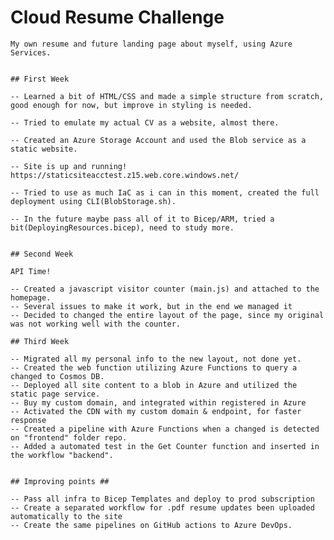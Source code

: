 # Cloud Resume Challenge
    My own resume and future landing page about myself, using Azure Services.


    ## First Week

    -- Learned a bit of HTML/CSS and made a simple structure from scratch, good enough for now, but improve in styling is needed.

    -- Tried to emulate my actual CV as a website, almost there.

    -- Created an Azure Storage Account and used the Blob service as a static website.

    -- Site is up and running!  https://staticsiteacctest.z15.web.core.windows.net/

    -- Tried to use as much IaC as i can in this moment, created the full deployment using CLI(BlobStorage.sh).

    -- In the future maybe pass all of it to Bicep/ARM, tried a bit(DeployingResources.bicep), need to study more.


    ## Second Week

    API Time!

    -- Created a javascript visitor counter (main.js) and attached to the homepage.
    -- Several issues to make it work, but in the end we managed it
    -- Decided to changed the entire layout of the page, since my original was not working well with the counter.

    ## Third Week

    -- Migrated all my personal info to the new layout, not done yet.
    -- Created the web function utilizing Azure Functions to query a changed to Cosmos DB.
    -- Deployed all site content to a blob in Azure and utilized the static page service.
    -- Buy my custom domain, and integrated within registered in Azure
    -- Activated the CDN with my custom domain & endpoint, for faster response
    -- Created a pipeline with Azure Functions when a changed is detected on "frontend" folder repo.
    -- Added a automated test in the Get Counter function and inserted in the workflow "backend".


    ## Improving points ##

    -- Pass all infra to Bicep Templates and deploy to prod subscription
    -- Create a separated workflow for .pdf resume updates been uploaded automatically to the site
    -- Create the same pipelines on GitHub actions to Azure DevOps.

    


